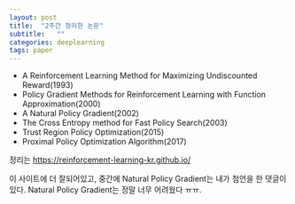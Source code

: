 ```yaml
---
layout: post
title:  "2주간 정리한 논문"
subtitle:   ""
categories: deeplearning
tags: paper
---
```


- A Reinforcement Learning Method for Maximizing Undiscounted Reward(1993)
- Policy Gradient Methods for Reinforcement Learning with Function Approximation(2000)
- A Natural Policy Gradient(2002)
- The Cross Entropy method for Fast Policy Search(2003)
- Trust Region Policy Optimization(2015)
- Proximal Policy Optimization Algorithm(2017)

정리는 https://reinforcement-learning-kr.github.io/

이 사이트에 더 잘되어있고, 중간에 Natural Policy Gradient는 내가 첨언을 한 댓글이 있다. Natural Policy Gradient는 정말 너무 어려웠다 ㅠㅠ.
